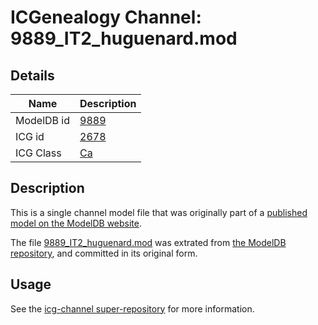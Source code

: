 # ICGenealogy Channel: 9889\_IT2\_huguenard.mod

## Details

Name | Description
---- | -----------
ModelDB id | [9889](http://senselab.med.yale.edu/ModelDB/ShowModel.cshtml?model=9889)
ICG id | [2678](http://icg.neurotheory.ox.ac.uk/channels/3/2678)
ICG Class | [Ca](http://icg.neurotheory.ox.ac.uk/channels/3)

## Description

This is a single channel model file that was originally part of a [published model on the ModelDB website](http://senselab.med.yale.edu/mModelDB/ShowModel.cshtml?model=9889).

The file [9889\_IT2\_huguenard.mod](9889_IT2_huguenard.mod) was extrated from [the ModelDB repository](http://senselab.med.yale.edu/ModelDB/ShowModel.cshtml?model=9889), and committed in its original form.

## Usage

See the [icg-channel super-repository](https://github.com/icgenealogy/icg-channels) for more information.